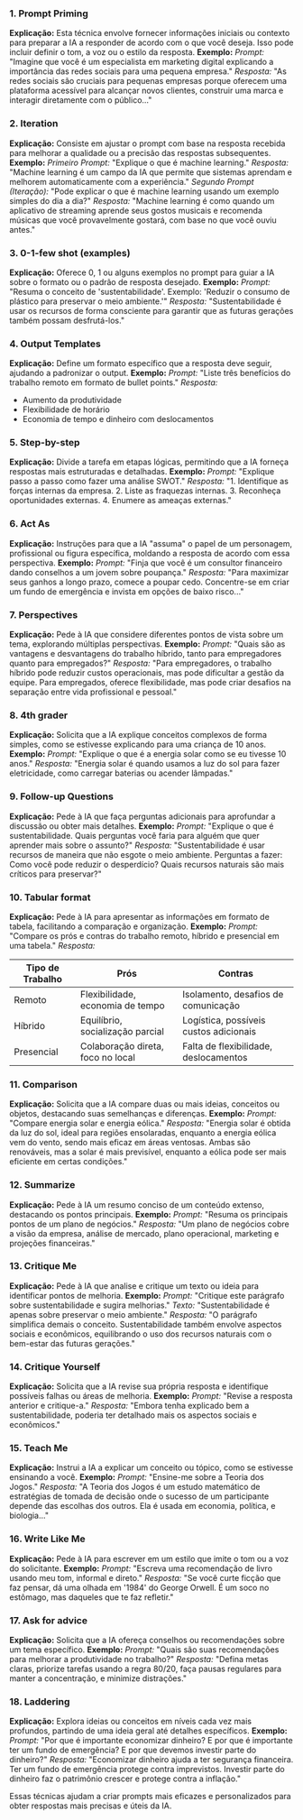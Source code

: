 ### 1. **Prompt Priming**
**Explicação:** Esta técnica envolve fornecer informações iniciais ou contexto para preparar a IA a responder de acordo com o que você deseja. Isso pode incluir definir o tom, a voz ou o estilo da resposta.
**Exemplo:** 
*Prompt:* "Imagine que você é um especialista em marketing digital explicando a importância das redes sociais para uma pequena empresa."
*Resposta:* "As redes sociais são cruciais para pequenas empresas porque oferecem uma plataforma acessível para alcançar novos clientes, construir uma marca e interagir diretamente com o público..."

### 2. **Iteration**
**Explicação:** Consiste em ajustar o prompt com base na resposta recebida para melhorar a qualidade ou a precisão das respostas subsequentes.
**Exemplo:** 
*Primeiro Prompt:* "Explique o que é machine learning."
*Resposta:* "Machine learning é um campo da IA que permite que sistemas aprendam e melhorem automaticamente com a experiência."
*Segundo Prompt (Iteração):* "Pode explicar o que é machine learning usando um exemplo simples do dia a dia?"
*Resposta:* "Machine learning é como quando um aplicativo de streaming aprende seus gostos musicais e recomenda músicas que você provavelmente gostará, com base no que você ouviu antes."

### 3. **0-1-few shot (examples)**
**Explicação:** Oferece 0, 1 ou alguns exemplos no prompt para guiar a IA sobre o formato ou o padrão de resposta desejado.
**Exemplo:** 
*Prompt:* "Resuma o conceito de 'sustentabilidade'. Exemplo: 'Reduzir o consumo de plástico para preservar o meio ambiente.'"
*Resposta:* "Sustentabilidade é usar os recursos de forma consciente para garantir que as futuras gerações também possam desfrutá-los."

### 4. **Output Templates**
**Explicação:** Define um formato específico que a resposta deve seguir, ajudando a padronizar o output.
**Exemplo:** 
*Prompt:* "Liste três benefícios do trabalho remoto em formato de bullet points."
*Resposta:* 
- Aumento da produtividade
- Flexibilidade de horário
- Economia de tempo e dinheiro com deslocamentos

### 5. **Step-by-step**
**Explicação:** Divide a tarefa em etapas lógicas, permitindo que a IA forneça respostas mais estruturadas e detalhadas.
**Exemplo:** 
*Prompt:* "Explique passo a passo como fazer uma análise SWOT."
*Resposta:* "1. Identifique as forças internas da empresa. 2. Liste as fraquezas internas. 3. Reconheça oportunidades externas. 4. Enumere as ameaças externas."

### 6. **Act As**
**Explicação:** Instruções para que a IA "assuma" o papel de um personagem, profissional ou figura específica, moldando a resposta de acordo com essa perspectiva.
**Exemplo:** 
*Prompt:* "Finja que você é um consultor financeiro dando conselhos a um jovem sobre poupança."
*Resposta:* "Para maximizar seus ganhos a longo prazo, comece a poupar cedo. Concentre-se em criar um fundo de emergência e invista em opções de baixo risco..."

### 7. **Perspectives**
**Explicação:** Pede à IA que considere diferentes pontos de vista sobre um tema, explorando múltiplas perspectivas.
**Exemplo:** 
*Prompt:* "Quais são as vantagens e desvantagens do trabalho híbrido, tanto para empregadores quanto para empregados?"
*Resposta:* "Para empregadores, o trabalho híbrido pode reduzir custos operacionais, mas pode dificultar a gestão da equipe. Para empregados, oferece flexibilidade, mas pode criar desafios na separação entre vida profissional e pessoal."

### 8. **4th grader**
**Explicação:** Solicita que a IA explique conceitos complexos de forma simples, como se estivesse explicando para uma criança de 10 anos.
**Exemplo:** 
*Prompt:* "Explique o que é a energia solar como se eu tivesse 10 anos."
*Resposta:* "Energia solar é quando usamos a luz do sol para fazer eletricidade, como carregar baterias ou acender lâmpadas."

### 9. **Follow-up Questions**
**Explicação:** Pede à IA que faça perguntas adicionais para aprofundar a discussão ou obter mais detalhes.
**Exemplo:** 
*Prompt:* "Explique o que é sustentabilidade. Quais perguntas você faria para alguém que quer aprender mais sobre o assunto?"
*Resposta:* "Sustentabilidade é usar recursos de maneira que não esgote o meio ambiente. Perguntas a fazer: Como você pode reduzir o desperdício? Quais recursos naturais são mais críticos para preservar?"

### 10. **Tabular format**
**Explicação:** Pede à IA para apresentar as informações em formato de tabela, facilitando a comparação e organização.
**Exemplo:** 
*Prompt:* "Compare os prós e contras do trabalho remoto, híbrido e presencial em uma tabela."
*Resposta:*

| Tipo de Trabalho | Prós | Contras |
|------------------|------|---------|
| Remoto           | Flexibilidade, economia de tempo | Isolamento, desafios de comunicação |
| Híbrido          | Equilíbrio, socialização parcial | Logística, possíveis custos adicionais |
| Presencial       | Colaboração direta, foco no local | Falta de flexibilidade, deslocamentos |

### 11. **Comparison**
**Explicação:** Solicita que a IA compare duas ou mais ideias, conceitos ou objetos, destacando suas semelhanças e diferenças.
**Exemplo:** 
*Prompt:* "Compare energia solar e energia eólica."
*Resposta:* "Energia solar é obtida da luz do sol, ideal para regiões ensolaradas, enquanto a energia eólica vem do vento, sendo mais eficaz em áreas ventosas. Ambas são renováveis, mas a solar é mais previsível, enquanto a eólica pode ser mais eficiente em certas condições."

### 12. **Summarize**
**Explicação:** Pede à IA um resumo conciso de um conteúdo extenso, destacando os pontos principais.
**Exemplo:** 
*Prompt:* "Resuma os principais pontos de um plano de negócios."
*Resposta:* "Um plano de negócios cobre a visão da empresa, análise de mercado, plano operacional, marketing e projeções financeiras."

### 13. **Critique Me**
**Explicação:** Pede à IA que analise e critique um texto ou ideia para identificar pontos de melhoria.
**Exemplo:** 
*Prompt:* "Critique este parágrafo sobre sustentabilidade e sugira melhorias."
*Texto:* "Sustentabilidade é apenas sobre preservar o meio ambiente."
*Resposta:* "O parágrafo simplifica demais o conceito. Sustentabilidade também envolve aspectos sociais e econômicos, equilibrando o uso dos recursos naturais com o bem-estar das futuras gerações."

### 14. **Critique Yourself**
**Explicação:** Solicita que a IA revise sua própria resposta e identifique possíveis falhas ou áreas de melhoria.
**Exemplo:** 
*Prompt:* "Revise a resposta anterior e critique-a."
*Resposta:* "Embora tenha explicado bem a sustentabilidade, poderia ter detalhado mais os aspectos sociais e econômicos."

### 15. **Teach Me**
**Explicação:** Instrui a IA a explicar um conceito ou tópico, como se estivesse ensinando a você.
**Exemplo:** 
*Prompt:* "Ensine-me sobre a Teoria dos Jogos."
*Resposta:* "A Teoria dos Jogos é um estudo matemático de estratégias de tomada de decisão onde o sucesso de um participante depende das escolhas dos outros. Ela é usada em economia, política, e biologia..."

### 16. **Write Like Me**
**Explicação:** Pede à IA para escrever em um estilo que imite o tom ou a voz do solicitante.
**Exemplo:** 
*Prompt:* "Escreva uma recomendação de livro usando meu tom, informal e direto."
*Resposta:* "Se você curte ficção que faz pensar, dá uma olhada em '1984' do George Orwell. É um soco no estômago, mas daqueles que te faz refletir."

### 17. **Ask for advice**
**Explicação:** Solicita que a IA ofereça conselhos ou recomendações sobre um tema específico.
**Exemplo:** 
*Prompt:* "Quais são suas recomendações para melhorar a produtividade no trabalho?"
*Resposta:* "Defina metas claras, priorize tarefas usando a regra 80/20, faça pausas regulares para manter a concentração, e minimize distrações."

### 18. **Laddering**
**Explicação:** Explora ideias ou conceitos em níveis cada vez mais profundos, partindo de uma ideia geral até detalhes específicos.
**Exemplo:** 
*Prompt:* "Por que é importante economizar dinheiro? E por que é importante ter um fundo de emergência? E por que devemos investir parte do dinheiro?"
*Resposta:* "Economizar dinheiro ajuda a ter segurança financeira. Ter um fundo de emergência protege contra imprevistos. Investir parte do dinheiro faz o patrimônio crescer e protege contra a inflação."

Essas técnicas ajudam a criar prompts mais eficazes e personalizados para obter respostas mais precisas e úteis da IA.